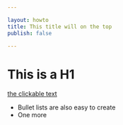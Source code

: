 ```yaml
---

layout: howto
title: This title will on the top
publish: false

---
```


# This is a H1

[the clickable text](http://xlson.com/)

* Bullet lists are also easy to create
* One more
